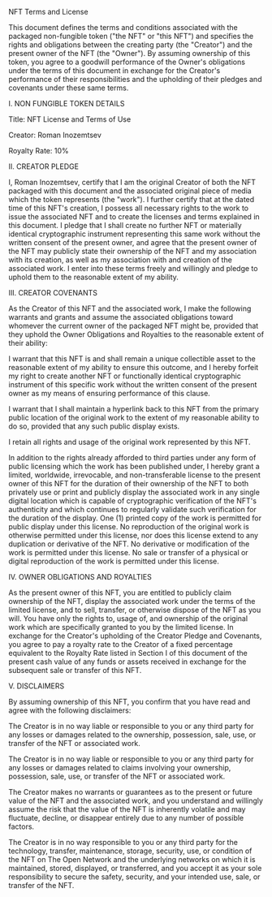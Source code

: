 NFT Terms and License

This document defines the terms and conditions associated with the packaged non-fungible token ("the NFT" or "this NFT") and specifies the rights and obligations between the creating party (the "Creator") and the present owner of the NFT (the "Owner"). By assuming ownership of this token, you agree to a goodwill performance of the Owner's obligations under the terms of this document in exchange for the Creator's performance of their responsibilities and the upholding of their pledges and covenants under these same terms.

I. NON FUNGIBLE TOKEN DETAILS

Title: NFT License and Terms of Use

Creator: Roman Inozemtsev

Royalty Rate: 10%

II. CREATOR PLEDGE

I, Roman Inozemtsev, certify that I am the original Creator of both the NFT packaged with this document and the associated original piece of media which the token represents (the "work"). I further certify that at the dated time of this NFT's creation, I possess all necessary rights to the work to issue the associated NFT and to create the licenses and terms explained in this document. I pledge that I shall create no further NFT or materially identical cryptographic instrument representing this same work without the written consent of the present owner, and agree that the present owner of the NFT may publicly state their ownership of the NFT and my association with its creation, as well as my association with and creation of the associated work. I enter into these terms freely and willingly and pledge to uphold them to the reasonable extent of my ability.

III. CREATOR COVENANTS

As the Creator of this NFT and the associated work, I make the following warrants and grants and assume the associated obligations toward whomever the current owner of the packaged NFT might be, provided that they uphold the Owner Obligations and Royalties to the reasonable extent of their ability:

I warrant that this NFT is and shall remain a unique collectible asset to the reasonable extent of my ability to ensure this outcome, and I hereby forfeit my right to create another NFT or functionally identical cryptographic instrument of this specific work without the written consent of the present owner as my means of ensuring performance of this clause.

I warrant that I shall maintain a hyperlink back to this NFT from the primary public location of the original work to the extent of my reasonable ability to do so, provided that any such public display exists.

I retain all rights and usage of the original work represented by this NFT.

In addition to the rights already afforded to third parties under any form of public licensing which the work has been published under, I hereby grant a limited, worldwide, irrevocable, and non-transferable license to the present owner of this NFT for the duration of their ownership of the NFT to both privately use or print and publicly display the associated work in any single digital location which is capable of cryptographic verification of the NFT's authenticity and which continues to regularly validate such verification for the duration of the display. One (1) printed copy of the work is permitted for public display under this license. No reproduction of the original work is otherwise permitted under this license, nor does this license extend to any duplication or derivative of the NFT. No derivative or modification of the work is permitted under this license. No sale or transfer of a physical or digital reproduction of the work is permitted under this license.

IV. OWNER OBLIGATIONS AND ROYALTIES

As the present owner of this NFT, you are entitled to publicly claim ownership of the NFT, display the associated work under the terms of the limited license, and to sell, transfer, or otherwise dispose of the NFT as you will. You have only the rights to, usage of, and ownership of the original work which are specifically granted to you by the limited license. In exchange for the Creator's upholding of the Creator Pledge and Covenants, you agree to pay a royalty rate to the Creator of a fixed percentage equivalent to the Royalty Rate listed in Section I of this document of the present cash value of any funds or assets received in exchange for the subsequent sale or transfer of this NFT.

V. DISCLAIMERS

By assuming ownership of this NFT, you confirm that you have read and agree with the following disclaimers:

The Creator is in no way liable or responsible to you or any third party for any losses or damages related to the ownership, possession, sale, use, or transfer of the NFT or associated work.

The Creator is in no way liable or responsible to you or any third party for any losses or damages related to claims involving your ownership, possession, sale, use, or transfer of the NFT or associated work.

The Creator makes no warrants or guarantees as to the present or future value of the NFT and the associated work, and you understand and willingly assume the risk that the value of the NFT is inherently volatile and may fluctuate, decline, or disappear entirely due to any number of possible factors.

The Creator is in no way responsible to you or any third party for the technology, transfer, maintenance, storage, security, use, or condition of the NFT on The Open Network and the underlying networks on which it is maintained, stored, displayed, or transferred, and you accept it as your sole responsibility to secure the safety, security, and your intended use, sale, or transfer of the NFT.